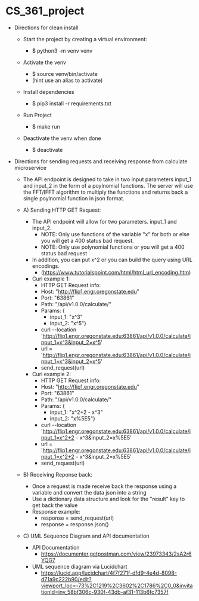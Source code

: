 # CS_361_project

- Directions for clean install

    - Start the project by creating a virtual environment:
        - $ python3 -m venv venv

    - Activate the venv
        - $ source venv/bin/activate
        - (hint use an alias to activate)

    - Install dependencies
        - $ pip3 install -r requirements.txt

    - Run Project
        - $ make run

    - Deactivate the venv when done
        - $ deactivate











- Directions for sending requests and receiving response from calculate microservice
    - The API endpoint is designed to take in two input parameters input_1 and input_2 in the form of a poylnomial functions. The server will use the FFT/IFFT algorithm to multiply the functions and returns back a single poylnomial function in json format.
 
    - A) Sending HTTP GET Request:
         - The API endpoint will allow for two parameters. input_1 and input_2.
            - NOTE: Only use functions of the variable "x" for both or else you will get a 400 status bad request.
            - NOTE: Only use polynomial functions or you will get a 400 status bad request
        - In addition, you can put x^2 or you can build the query using URL encodings.
            - (https://www.tutorialspoint.com/html/html_url_encoding.htm)
        - Curl example 1:
            - HTTP GET Request info:
            - Host: "http://flip1.engr.oregonstate.edu"
            - Port: "63861"
            - Path: "/api/v1.0.0/calculate/"
            - Params: {
                - input_1: "x^3"
                - input_2: "x^5"}
            - curl --location 'http://flip1.engr.oregonstate.edu:63861/api/v1.0.0/calculate/input_1=x^3&input_2=x^5'
            - url = 'http://flip1.engr.oregonstate.edu:63861/api/v1.0.0/calculate/input_1=x^3&input_2=x^5'
            - send_request(url)
        - Curl example 2:
            - HTTP GET Request info:
            - Host: "http://flip1.engr.oregonstate.edu"
            - Port: "63861"
            - Path: "/api/v1.0.0/calculate/"
            - Params: {
                - input_1: "x^2+2 - x^3"
                - input_2: "x%5E5"} 
            - curl --location 'http://flip1.engr.oregonstate.edu:63861/api/v1.0.0/calculate/input_1=x^2+2 - x^3&input_2=x%5E5'
            - url = 'http://flip1.engr.oregonstate.edu:63861/api/v1.0.0/calculate/input_1=x^2+2 - x^3&input_2=x%5E5'
            - send_request(url)
  
    - B) Receiving Reponse back:
        - Once a request is made receive back the response using a variable and convert the data json into a string
        - Use a dictionary data structure and look for the "result" key to get back the value
        - Response example:
            - response = send_request(url)
            - response = response.json()
  
    - C) UML Sequence Diagram and API documentation
        - API Documentation
            - https://documenter.getpostman.com/view/23973343/2sA2r6YQG7
        - UML sequence diagram via Lucidchart 
            - https://lucid.app/lucidchart/4f7f271f-dfd9-4e4d-8098-d71a9c222b90/edit?viewport_loc=-73%2C1219%2C3602%2C1786%2C0_0&invitationId=inv_58bf306c-930f-43db-af31-113b6fc7357f




  

    









